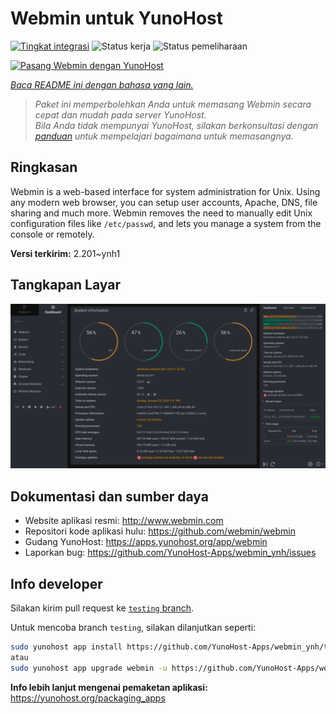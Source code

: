 <!--
N.B.: README ini dibuat secara otomatis oleh <https://github.com/YunoHost/apps/tree/master/tools/readme_generator>
Ini TIDAK boleh diedit dengan tangan.
-->

# Webmin untuk YunoHost

[![Tingkat integrasi](https://dash.yunohost.org/integration/webmin.svg)](https://ci-apps.yunohost.org/ci/apps/webmin/) ![Status kerja](https://ci-apps.yunohost.org/ci/badges/webmin.status.svg) ![Status pemeliharaan](https://ci-apps.yunohost.org/ci/badges/webmin.maintain.svg)

[![Pasang Webmin dengan YunoHost](https://install-app.yunohost.org/install-with-yunohost.svg)](https://install-app.yunohost.org/?app=webmin)

*[Baca README ini dengan bahasa yang lain.](./ALL_README.md)*

> *Paket ini memperbolehkan Anda untuk memasang Webmin secara cepat dan mudah pada server YunoHost.*  
> *Bila Anda tidak mempunyai YunoHost, silakan berkonsultasi dengan [panduan](https://yunohost.org/install) untuk mempelajari bagaimana untuk memasangnya.*

## Ringkasan

Webmin is a web-based interface for system administration for Unix. Using any modern web browser, you can setup user accounts, Apache, DNS, file sharing and much more. Webmin removes the need to manually edit Unix configuration files like `/etc/passwd`, and lets you manage a system from the console or remotely.

**Versi terkirim:** 2.201~ynh1

## Tangkapan Layar

![Tangkapan Layar pada Webmin](./doc/screenshots/screenshot.png)

## Dokumentasi dan sumber daya

- Website aplikasi resmi: <http://www.webmin.com>
- Repositori kode aplikasi hulu: <https://github.com/webmin/webmin>
- Gudang YunoHost: <https://apps.yunohost.org/app/webmin>
- Laporkan bug: <https://github.com/YunoHost-Apps/webmin_ynh/issues>

## Info developer

Silakan kirim pull request ke [`testing` branch](https://github.com/YunoHost-Apps/webmin_ynh/tree/testing).

Untuk mencoba branch `testing`, silakan dilanjutkan seperti:

```bash
sudo yunohost app install https://github.com/YunoHost-Apps/webmin_ynh/tree/testing --debug
atau
sudo yunohost app upgrade webmin -u https://github.com/YunoHost-Apps/webmin_ynh/tree/testing --debug
```

**Info lebih lanjut mengenai pemaketan aplikasi:** <https://yunohost.org/packaging_apps>
